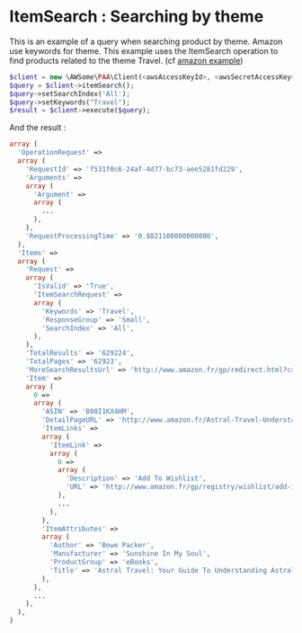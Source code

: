 ItemSearch : Searching by theme
=================================

This is an example of a query when searching product by theme. Amazon use keywords for theme.
This example uses the ItemSearch operation to find products related to the theme Travel. (cf [amazon example](http://docs.aws.amazon.com/AWSECommerceService/latest/DG/EX_SearchingbyTheme.html))

```php
$client = new \AWSome\PAA\Client(<awsAccessKeyId>, <awsSecretAccessKey>);
$query = $client->itemSearch();
$query->setSearchIndex('All');
$query->setKeywords("Travel");
$result = $client->execute($query);
```

And the result :

```php
array (
  'OperationRequest' => 
  array (
    'RequestId' => 'f531f0c6-24af-4d77-bc73-aee5281fd229',
    'Arguments' => 
    array (
      'Argument' => 
      array (
        ...
      ),
    ),
    'RequestProcessingTime' => '0.8821100000000000',
  ),
  'Items' => 
  array (
    'Request' => 
    array (
      'IsValid' => 'True',
      'ItemSearchRequest' => 
      array (
        'Keywords' => 'Travel',
        'ResponseGroup' => 'Small',
        'SearchIndex' => 'All',
      ),
    ),
    'TotalResults' => '629224',
    'TotalPages' => '62923',
    'MoreSearchResultsUrl' => 'http://www.amazon.fr/gp/redirect.html?camp=2025&creative=12742&location=http%3A%2F%2Fwww.amazon.fr%2Fgp%2Fsearch%3Fkeywords%3DTravel%26url%3Dsearch-alias%253Daws-amazon-aps&linkCode=xm2&tag=Amazon&SubscriptionId=<awsAccessKeyId>',
    'Item' => 
    array (
      0 => 
      array (
        'ASIN' => 'B00I1KX4HM',
        'DetailPageURL' => 'http://www.amazon.fr/Astral-Travel-Understanding-Projection-Techniques-ebook/dp/B00I1KX4HM%3FSubscriptionId%3D<awsAccessKeyId>%26tag%3DAmazon%26linkCode%3Dxm2%26camp%3D2025%26creative%3D165953%26creativeASIN%3DB00I1KX4HM',
        'ItemLinks' => 
        array (
          'ItemLink' => 
          array (
            0 => 
            array (
              'Description' => 'Add To Wishlist',
              'URL' => 'http://www.amazon.fr/gp/registry/wishlist/add-item.html%3Fasin.0%3DB00I1KX4HM%26SubscriptionId%3D<awsAccessKeyId>%26tag%3DAmazon%26linkCode%3Dxm2%26camp%3D2025%26creative%3D12742%26creativeASIN%3DB00I1KX4HM',
            ),
            ...
          ),
        ),
        'ItemAttributes' => 
        array (
          'Author' => 'Bowe Packer',
          'Manufacturer' => 'Sunshine In My Soul',
          'ProductGroup' => 'eBooks',
          'Title' => 'Astral Travel: Your Guide To Understanding Astral Projection & The Effective & Safe Astral Travel Techniques',
        ),
      ),
      ...
    ),
  ),
)
```
